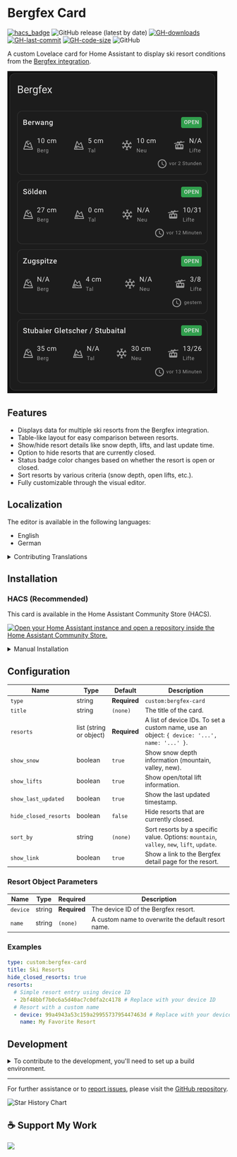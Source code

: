 # Bergfex Card

[![hacs_badge](https://img.shields.io/badge/HACS-Custom-41BDF5.svg?style=flat-square)](https://github.com/hacs/integration)
![GitHub release (latest by date)](https://img.shields.io/github/v/release/timmaurice/lovelace-bergfex-card?style=flat-square)
[![GH-downloads](https://img.shields.io/github/downloads/timmaurice/lovelace-bergfex-card/total?style=flat-square)](https://github.com/timmaurice/lovelace-bergfex-card/releases)
[![GH-last-commit](https://img.shields.io/github/last-commit/timmaurice/lovelace-bergfex-card.svg?style=flat-square)](https://github.com/timmaurice/lovelace-bergfex-card/commits/master)
[![GH-code-size](https://img.shields.io/github/languages/code-size/timmaurice/lovelace-bergfex-card.svg?style=flat-square)](https://github.com/timmaurice/lovelace-bergfex-card)
![GitHub](https://img.shields.io/github/license/timmaurice/lovelace-bergfex-card?style=flat-square)

A custom Lovelace card for Home Assistant to display ski resort conditions from the [Bergfex integration](https://www.home-assistant.io/integrations/bergfex/).

<img src="https://raw.githubusercontent.com/timmaurice/lovelace-bergfex-card/main/image.png" alt="Card Screenshot" />

## Features

- Displays data for multiple ski resorts from the Bergfex integration.
- Table-like layout for easy comparison between resorts.
- Show/hide resort details like snow depth, lifts, and last update time.
- Option to hide resorts that are currently closed.
- Status badge color changes based on whether the resort is open or closed.
- Sort resorts by various criteria (snow depth, open lifts, etc.).
- Fully customizable through the visual editor.

## Localization

The editor is available in the following languages:

- English
- German

<details>
<summary>Contributing Translations</summary>

If you would like to contribute a new translation:

1.  Fork the repository on GitHub.
2.  In the `src/translation` directory, copy `en.json` and rename it to your language code (e.g., `fr.json` for French).
3.  Translate all the values in the new file.
4.  Submit a pull request with your changes.

</details>

## Installation

### HACS (Recommended)

This card is available in the Home Assistant Community Store (HACS).

<a href="https://my.home-assistant.io/redirect/hacs_repository/?owner=timmaurice&repository=lovelace-bergfex-card&category=plugin" target="_blank" rel="noreferrer noopener"><img src="https://my.home-assistant.io/badges/hacs_repository.svg" alt="Open your Home Assistant instance and open a repository inside the Home Assistant Community Store." /></a>

<details>
<summary>Manual Installation</summary>

1.  Download the `bergfex-card.js` file from the latest release.
2.  Place it in your `config/www` directory.
3.  Add the resource reference to your Lovelace configuration under `Settings` -> `Dashboards` -> `...` -> `Resources`.
    - URL: `/local/bergfex-card.js`
    - Resource Type: `JavaScript Module`

You can now add the card to your dashboard.

</details>

## Configuration

| Name                  | Type                    | Default      | Description                                                                                  |
| --------------------- | ----------------------- | ------------ | -------------------------------------------------------------------------------------------- |
| `type`                | string                  | **Required** | `custom:bergfex-card`                                                                        |
| `title`               | string                  | `(none)`     | The title of the card.                                                                       |
| `resorts`             | list (string or object) | **Required** | A list of device IDs. To set a custom name, use an object: `{ device: '...', name: '...' }`. |
| `show_snow`           | boolean                 | `true`       | Show snow depth information (mountain, valley, new).                                         |
| `show_lifts`          | boolean                 | `true`       | Show open/total lift information.                                                            |
| `show_last_updated`   | boolean                 | `true`       | Show the last updated timestamp.                                                             |
| `hide_closed_resorts` | boolean                 | `false`      | Hide resorts that are currently closed.                                                      |
| `sort_by`             | string                  | `(none)`     | Sort resorts by a specific value. Options: `mountain`, `valley`, `new`, `lift`, `update`.    |
| `show_link`           | boolean                 | `true`       | Show a link to the Bergfex detail page for the resort.                                       |

### Resort Object Parameters

| Name     | Type   | Required     | Description                                         |
| -------- | ------ | ------------ | --------------------------------------------------- |
| `device` | string | **Required** | The device ID of the Bergfex resort.                |
| `name`   | string | `(none)`     | A custom name to overwrite the default resort name. |

### Examples

```yaml
type: custom:bergfex-card
title: Ski Resorts
hide_closed_resorts: true
resorts:
  # Simple resort entry using device ID
  - 2bf48bbf7b0c6a5d40ac7c0dfa2c4178 # Replace with your device ID
  # Resort with a custom name
  - device: 99a4943a53c159a2995573795447463d # Replace with your device ID
    name: My Favorite Resort
```

## Development

<details>
<summary>To contribute to the development, you'll need to set up a build environment.</summary>

1.  **Clone the repository:**

    ```bash
    git clone https://github.com/timmaurice/lovelace-bergfex-card.git
    cd lovelace-bergfex-card
    ```

2.  **Install dependencies:**

    ```bash
    npm install
    ```

3.  **Start the development server:**
    This command will build for changes in the `src` directory and rebuild the card.

    ```bash
    npm run build
    ```

4.  In your Home Assistant instance, you will need to configure Lovelace to use the local development version of the card from `dist/bergfex-card.js`.
</details>

---

For further assistance or to [report issues](https://github.com/timmaurice/lovelace-bergfex-card/issues), please visit the [GitHub repository](https://github.com/timmaurice/lovelace-bergfex-card).

![Star History Chart](https://api.star-history.com/svg?repos=timmaurice/lovelace-bergfex-card&type=Date)

## ☕ Support My Work

[<img src="https://cdn.buymeacoffee.com/buttons/v2/default-yellow.png" height="30" />](https://www.buymeacoffee.com/timmaurice)
